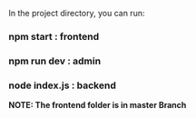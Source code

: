 In the project directory, you can run:  
### **npm start** : frontend
### **npm run dev**  : admin
### **node index.js** : backend 

**NOTE: The frontend folder is in master Branch**
